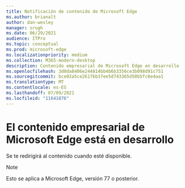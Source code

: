 ```yaml
---
title: Notificación de contenido de Microsoft Edge
ms.author: brianalt
author: dan-wesley
manager: srugh
ms.date: 06/29/2021
audience: ITPro
ms.topic: conceptual
ms.prod: microsoft-edge
ms.localizationpriority: medium
ms.collection: M365-modern-desktop
description: Contenido empresarial de Microsoft Edge en desarrollo
ms.openlocfilehash: 3d0da8406e244814bb4b6b3356ce3b098d91c751
ms.sourcegitcommit: bce02a5ce2617bb37ee5d743365d50b5fc8e4aa1
ms.translationtype: MT
ms.contentlocale: es-ES
ms.lasthandoff: 07/09/2021
ms.locfileid: "11641876"
---
```

# <a name="microsoft-edge-enterprise-content-is-under-development"></a>El contenido empresarial de Microsoft Edge está en desarrollo

Se te redirigirá al contenido cuando esté disponible.

> [!NOTE]
> Esto se aplica a Microsoft Edge, versión 77 o posterior.
